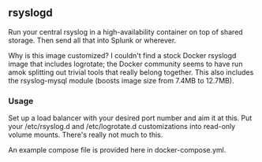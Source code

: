 ## rsyslogd

Run your central rsyslog in a high-availability container on top of shared storage. Then send all that into Splunk or wherever.

Why is this image customized? I couldn't find a stock Docker rsyslogd image that includes logrotate; the Docker community seems to have run amok splitting out trivial tools that really belong together. This also includes the rsyslog-mysql module (boosts image size from 7.4MB to 12.7MB).

### Usage

Set up a load balancer with your desired port number and aim it at this. Put your /etc/rsyslog.d and /etc/logrotate.d customizations into read-only volume mounts. There's really not much to this.

An example compose file is provided here in docker-compose.yml.
